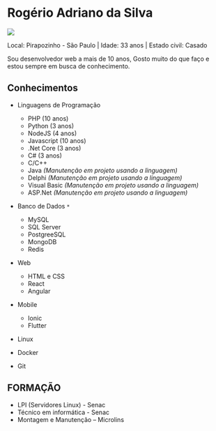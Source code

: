 # Rogério Adriano da Silva

<img src="https://s.gravatar.com/avatar/188eafdf79678a9fab660e76a289ff26?s=80" />

Local: Pirapozinho - São Paulo | Idade: 33 anos | Estado civil: Casado

Sou desenvolvedor web a mais de 10 anos, Gosto muito do que faço e estou sempre em busca de conhecimento.

## Conhecimentos

* Linguagens de Programação
    * PHP (10 anos)
    * Python (3 anos)
    * NodeJS (4 anos)
    * Javascript (10 anos)
    * .Net Core (3 anos)
    * C# (3 anos)
    * C/C++
    * Java *(Manutenção em projeto usando a linguagem)*
    * Delphi *(Manutenção em projeto usando a linguagem)*
    * Visual Basic *(Manutenção em projeto usando a linguagem)*
    * ASP.Net *(Manutenção em projeto usando a linguagem)*

* Banco de Dados `*`
    * MySQL
    * SQL Server
    * PostgreeSQL
    * MongoDB
    * Redis

* Web
    * HTML e CSS
    * React
    * Angular

* Mobile
    * Ionic
    * Flutter

* Linux
* Docker
* Git

## FORMAÇÃO

* LPI (Servidores Linux) - Senac
* Técnico em informática - Senac
* Montagem e Manutenção – Microlins
